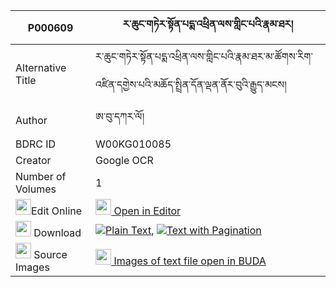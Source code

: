 |P000609|ར་ཆུང་གཏེར་སྟོན་པདྨ་འཕྲིན་ལས་གླིང་པའི་རྣམ་ཐར། 
| --- | --- 
|Alternative Title |ར་ཆུང་གཏེར་སྟོན་པདྨ་འཕྲིན་ལས་གླིང་པའི་རྣམ་ཐར་མ་ཚོགས་རིག་འཛིན་དགྱེས་པའི་མཆོད་སྤྲིན་དོན་ལྡན་ནོར་བུའི་རྒྱུད་མངས།
|Author| ཨ་བུ་དཀར་ལོ།
|BDRC ID | W00KG010085
|Creator | Google OCR
|Number of Volumes| 1
|<img width="25" src="https://img.icons8.com/color/25/000000/edit-property.png">Edit Online| [<img width="25" src="https://avatars.githubusercontent.com/u/45091458?s=200&v=4"> Open in Editor](http://editor.openpecha.org/P000609)
|<img width="25" src="https://img.icons8.com/fluent/48/000000/download-2.png"/>  Download | [![](https://img.icons8.com/color/20/000000/txt.png)Plain Text](https://github.com/Openpecha/P000609/releases/download/v1/ra_chung_terton_pema_trinle_li_plain_P000609.zip), [![](https://img.icons8.com/color/20/000000/txt.png)Text with Pagination](https://github.com/Openpecha/P000609/releases/download/v1/ra_chung_terton_pema_trinle_li_pages_P000609.zip)
|<img width="25" src="https://img.icons8.com/plasticine/100/000000/pictures-folder.png"/>  Source Images | [<img width="25" src="https://library.bdrc.io/icons/BUDA-small.svg"> Images of text file open in BUDA](https://library.bdrc.io/show/bdr:W00KG010085)